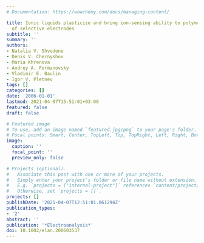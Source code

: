 ```yaml
---
# Documentation: https://wowchemy.com/docs/managing-content/

title: Ionic liquids plasticize and bring ion-sensing ability to polymer membranes
  of selective electrodes
subtitle: ''
summary: ''
authors:
- Natalia V. Shvedene
- Denis V. Chernyshov
- Maria Khrenova
- Andrey A. Formanovsky
- Vladimir E. Baulin
- Igor V. Pletnev
tags: []
categories: []
date: '2006-01-01'
lastmod: 2021-04-07T15:51:01+03:00
featured: false
draft: false

# Featured image
# To use, add an image named `featured.jpg/png` to your page's folder.
# Focal points: Smart, Center, TopLeft, Top, TopRight, Left, Right, BottomLeft, Bottom, BottomRight.
image:
  caption: ''
  focal_point: ''
  preview_only: false

# Projects (optional).
#   Associate this post with one or more of your projects.
#   Simply enter your project's folder or file name without extension.
#   E.g. `projects = ["internal-project"]` references `content/project/deep-learning/index.md`.
#   Otherwise, set `projects = []`.
projects: []
publishDate: '2021-04-07T12:51:01.061294Z'
publication_types:
- '2'
abstract: ''
publication: '*Electroanalysis*'
doi: 10.1002/elan.200603537
---
```

